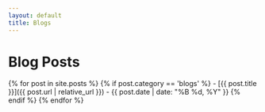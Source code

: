```yaml
---
layout: default
title: Blogs
---
```


# Blog Posts

{% for post in site.posts %}
  {% if post.category == 'blogs' %}
    - [{{ post.title }}]({{ post.url | relative_url }}) - {{ post.date | date: "%B %d, %Y" }}
  {% endif %}
{% endfor %}